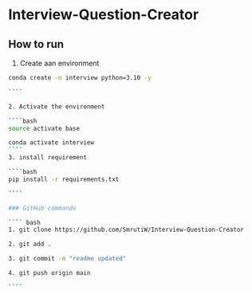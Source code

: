 # Interview-Question-Creator

## How to run

1. Create aan environment

`````bash
conda create -n interview python=3.10 -y

````

2. Activate the environment

````bash
source activate base

conda activate interview
````
3. install requirement

````bash
pip install -r requirements.txt

````

### GitHub commands

```` bash
1. git clone https://github.com/SmrutiW/Interview-Question-Creator

2. git add .

3. git commit -m "readme updated"

4. git push origin main

````
